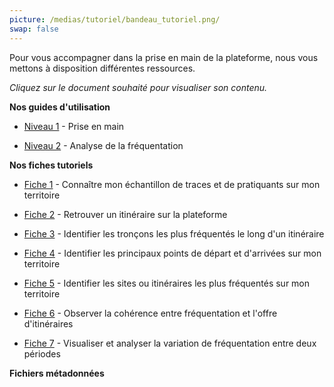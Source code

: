 ```yaml
---
picture: /medias/tutoriel/bandeau_tutoriel.png/
swap: false
---
```


<p>Pour vous accompagner dans la prise en main de la plateforme, nous vous mettons à disposition différentes ressources.</p>


<p><i>Cliquez sur le document souhaité pour visualiser son contenu.</i></p>

<p></p>
<p></p>

**Nos guides d'utilisation**

- [Niveau 1](/medias/Guide-utilisation-prise-en-main.pdf) - Prise en main
<p></p>

- [Niveau 2](/medias/tutoriel/Guide_utilisation_analyse_frequentation.pdf) - Analyse de la fréquentation

<p></p>
<p></p>

**Nos fiches tutoriels**

- [Fiche 1](/medias/tutoriel/Fiche_1.pdf) - Connaître mon échantillon de traces et de pratiquants sur mon territoire
<p></p>

- [Fiche 2](/medias/tutoriel/Fiche_2.pdf) - Retrouver un itinéraire sur la plateforme
<p></p>

- [Fiche 3](/medias/tutoriel/Fiche_3.pdf) - Identifier les tronçons les plus fréquentés le long d'un itinéraire
<p></p>

- [Fiche 4](/medias/tutoriel/Fiche_4.pdf) - Identifier les principaux points de départ et d'arrivées sur mon territoire 
<p></p>

- [Fiche 5](/medias/tutoriel/Fiche_5.pdf) - Identifier les sites ou itinéraires les plus fréquentés sur mon territoire
<p></p>

- [Fiche 6](/medias/tutoriel/Fiche_6.pdf) - Observer la cohérence entre fréquentation et l'offre d'itinéraires
<p></p>

- [Fiche 7](/medias/tutoriel/Fiche_7.pdf) - Visualiser et analyser la variation de fréquentation entre deux périodes 
<p></p>
<p></p>

**Fichiers métadonnées**
